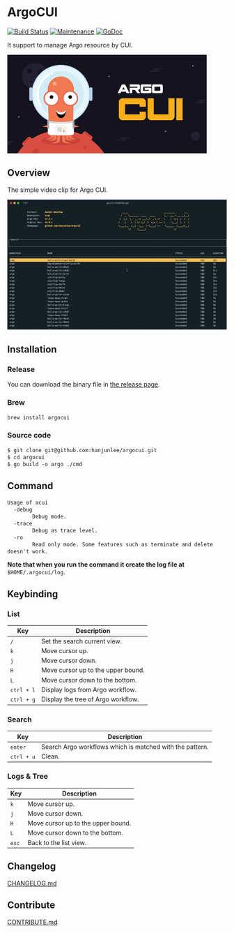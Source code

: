 # ArgoCUI

[![Build Status](https://cloud.drone.io/api/badges/hanjunlee/argocui/status.svg)](https://cloud.drone.io/hanjunlee/argocui)
[![Maintenance](https://img.shields.io/badge/Maintained%3F-yes-green.svg)](https://github.com/hanjunlee/argocui/graphs/commit-activity)
[![GoDoc](https://godoc.org/github.com/hanjunlee/argocui?status.svg)](https://godoc.org/github.com/hanjunlee/argocui/pkg)


It support to manage Argo resource by CUI.

![ArgoCUI](./img/argocui.jpeg)

## Overview

The simple video clip for Argo CUI.

![ArgoCUI](./img/argocui-0.0.1.gif)

## Installation

### Release

You can download the binary file in [the release page](https://github.com/hanjunlee/argocui/releases).

### Brew

```shell
brew install argocui
```

### Source code

```shell
$ git clone git@github.com:hanjunlee/argocui.git
$ cd argocui
$ go build -o argo ./cmd
```

## Command

```
Usage of acui  
  -debug
    	Debug mode.
  -trace
    	Debug as trace level.
  -ro
    	Read only mode. Some features such as terminate and delete doesn't work.
```

**Note that when you run the command it create the log file at** `$HOME/.argocui/log`.

## Keybinding

### List

 Key | Description
-----|-------------
 `/` | Set the search current view.
 `k` | Move cursor up.
 `j` | Move cursor down.
 `H` | Move cursor up to the upper bound.
 `L` | Move cursor down to the bottom.
 `ctrl + l` | Display logs from Argo workflow.
 `ctrl + g` | Display the tree of Argo workflow.

### Search

 Key | Description
-----|-------------
 `enter` | Search Argo workflows which is matched with the pattern.
 `ctrl + u` | Clean.

### Logs & Tree

 Key | Description
-----|-------------
 `k` | Move cursor up.
 `j` | Move cursor down.
 `H` | Move cursor up to the upper bound.
 `L` | Move cursor down to the bottom.
 `esc` | Back to the list view.

## Changelog

[CHANGELOG.md](./docs/CHANGELOG.md)

## Contribute

[CONTRIBUTE.md](./docs/CONTRIBUTE.md)

